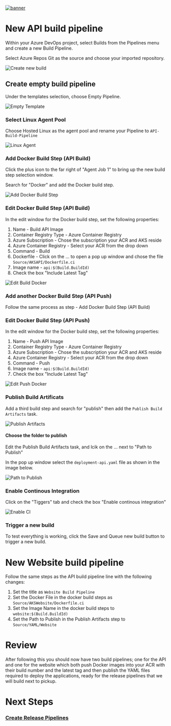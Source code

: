 [![banner](../images/banner-lab.png)](../../README.md)

# New API build pipeline

Within your Azure DevOps project, select Builds from the Pipelines menu and create a new Build Pipeline. 

Select Azure Repos Git as the source and choose your imported repository. 

![Create new build](images/newbuildpipeline.png)

## Create empty build pipeline

Under the templates selection, choose Empty Pipeline.

![Empty Template](images/emptybuild.png)

### Select Linux Agent Pool

Choose Hosted Linux as the agent pool and rename your Pipeline to ```API-Build-Pipeline```

![Linux Agent](images/linuxagentbuild.png)

### Add Docker Build Step (API Build)

Click the plus icon to the far right of "Agent Job 1" to bring up the new build step selection window. 

Search for "Docker" and add the Docker build step. 

![Add Docker Build Step](images/adddockerbuildstep.png)

### Edit Docker Build Step (API Build)

In the edit window for the Docker build step, set the following properties:

1. Name - Build API Image
2. Container Registry Type - Azure Container Registry
3. Azure Subscription - Chose the subscription your ACR and AKS reside
4. Azure Container Registry - Select your ACR from the drop down
5. Command - Build
6. Dockerfile - Click on the ... to open a pop up window and chose the file ```Source/AKSAPI/Dockerfile.ci```
7. Image name - ```api:$(Build.BuildId)```
8. Check the box "Include Latest Tag"

![Edit Build Docker](images/apibuild.png)

### Add another Docker Build Step (API Push)
Follow the same process as step - Add Docker Build Step (API Build)

### Edit Docker Build Step (API Push)

In the edit window for the Docker build step, set the following properties:

1. Name - Push API Image
2. Container Registry Type - Azure Container Registry
3. Azure Subscription - Chose the subscription your ACR and AKS reside
4. Azure Container Registry - Select your ACR from the drop down
5. Command - Push
6. Image name - ```api:$(Build.BuildId)```
7. Check the box "Include Latest Tag"

![Edit Push Docker](images/pushapibuild.png)


### Publish Build Artificats

Add a third build step and search for "publish" then add the ```Publish Build Artifacts``` task.

![Publish Artifacts](images/publishbuildartifacts.png)

#### Choose the folder to publish

Edit the Publish Build Artifacts task, and lcik on the ... next to "Path to Publish"

In the pop up window select the ```deployment-api.yaml``` file as shown in the image below. 

![Path to Publish](images/publishapibuild.png)


### Enable Continous Integration

Click on the "Tiggers" tab and check the box "Enable continous integration"

![Enable CI](images/enablebuildci.png)

### Trigger a new build

To test everything is working, click the Save and Queue new build button to trigger a new build. 

# New Website build pipeline

Follow the same steps as the API build pipeline line with the following changes: 

1. Set the title as ```Website Build Pipeline```
2. Set the Docker File in the docker build steps as ```Source/AKSWebsite/Dockerfile.ci```
3. Set the Image Name in the docker build steps to ```website:$(Build.BuildId)```
4. Set the Path to Publish in the Publish Artifacts step to ```Source/YAML/Website```

# Review

After following this you should now have two build pipelines; one for the API and one for the website which both push Docker images into your ACR with their build number and the latest tag and then publish the YAML files required to deploy the applications, ready for the release pipelines that we will build next to pickup. 

# Next Steps 
### [Create Release Pipelines](../ReleasePipelines)